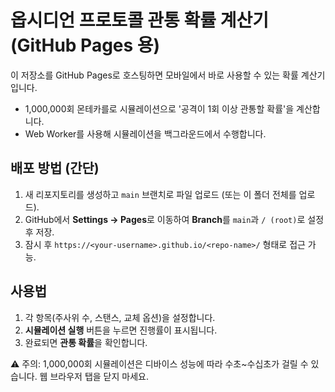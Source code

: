 # 옵시디언 프로토콜 관통 확률 계산기 (GitHub Pages 용)

이 저장소를 GitHub Pages로 호스팅하면 모바일에서 바로 사용할 수 있는 확률 계산기입니다.
- 1,000,000회 몬테카를로 시뮬레이션으로 '공격이 1회 이상 관통할 확률'을 계산합니다.
- Web Worker를 사용해 시뮬레이션을 백그라운드에서 수행합니다.

## 배포 방법 (간단)
1. 새 리포지토리를 생성하고 `main` 브랜치로 파일 업로드 (또는 이 폴더 전체를 업로드).
2. GitHub에서 **Settings → Pages**로 이동하여 **Branch**를 `main`과 `/ (root)`로 설정 후 저장.
3. 잠시 후 `https://<your-username>.github.io/<repo-name>/` 형태로 접근 가능.

## 사용법
1. 각 항목(주사위 수, 스탠스, 교체 옵션)을 설정합니다.
2. **시뮬레이션 실행** 버튼을 누르면 진행률이 표시됩니다.
3. 완료되면 **관통 확률**을 확인합니다.

⚠️ 주의: 1,000,000회 시뮬레이션은 디바이스 성능에 따라 수초~수십초가 걸릴 수 있습니다. 웹 브라우저 탭을 닫지 마세요.
